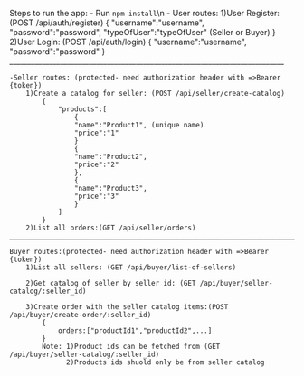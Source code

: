 Steps to run the app:
    - Run `npm install`\n
    - User routes:
       1)User Register: (POST /api/auth/register)
            {
                "username":"username",
                "password":"password",
                "typeOfUser":"typeOfUser" (Seller or Buyer)
            }
        2)User Login: (POST /api/auth/login)
            {
                "username":"username",
                "password":"password"
            }
    ____________________________________________________________________________

    -Seller routes: (protected- need authorization header with =>Bearer {token})
        1)Create a catalog for seller: (POST /api/seller/create-catalog) 
            {
                "products":[
                    {
                    "name":"Product1", (unique name)
                    "price":"1"
                    }
                    {
                    "name":"Product2",
                    "price":"2"
                    },
                    {
                    "name":"Product3",
                    "price":"3"
                    }
                ]
            }
        2)List all orders:(GET /api/seller/orders)
    _____________________________________________________________________________

    Buyer routes:(protected- need authorization header with =>Bearer {token})
        1)List all sellers: (GET /api/buyer/list-of-sellers)

        2)Get catalog of seller by seller id: (GET /api/buyer/seller-catalog/:seller_id)

        3)Create order with the seller catalog items:(POST /api/buyer/create-order/:seller_id)
            {
                orders:["productId1","productId2",...]
            }
            Note: 1)Product ids can be fetched from (GET /api/buyer/seller-catalog/:seller_id)
                  2)Products ids shuold only be from seller catalog